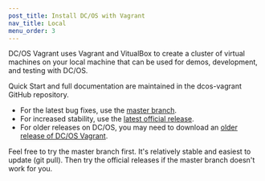 ```yaml
---
post_title: Install DC/OS with Vagrant
nav_title: Local
menu_order: 3
---
```


DC/OS Vagrant uses Vagrant and VitualBox to create a cluster of virtual machines on your local machine that can be used for demos, development, and testing with DC/OS.

Quick Start and full documentation are maintained in the dcos-vagrant GitHub repository.

- For the latest bug fixes, use the [master branch](https://github.com/dcos/dcos-vagrant/).
- For increased stability, use the [latest official release](https://github.com/dcos/dcos-vagrant/releases/latest/).
- For older releases on DC/OS, you may need to download an [older release of DC/OS Vagrant](https://github.com/dcos/dcos-vagrant/releases/).

Feel free to try the master branch first. It's relatively stable and easiest to update (git pull). Then try the official releases if the master branch doesn't work for you.